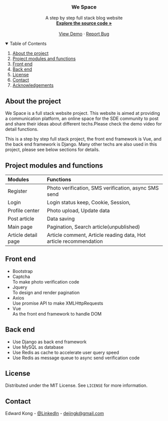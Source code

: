 
<h3 align="center">We Space</h3>

  <p align="center">
    A step by step full stack blog website
    <br />
    <a href="https://github.com/konaer/my_blog/"><strong>Explore the source code »</strong></a>
    <br />
    <br />
    <a href="https://www.youtube.com/">View Demo</a>
    ·
    <a href="https://github.com/konaer/my_blog/issues">Report Bug</a>
  </p>



<!-- TABLE OF CONTENTS -->
<details open="open">
  <summary>Table of Contents</summary>
  <ol>
    <li>
      <a href="#about-the-project">About the project</a>
    </li>
    <li>
      <a href="#project-modules-and-functions">Project modules and functions</a>
    </li>
    <li><a href="#front-end">Front end</a></li>
    <li><a href="#back-end">Back end</a></li>
    <li><a href="#license">License</a></li>
    <li><a href="#contact">Contact</a></li>
    <li><a href="#acknowledgements">Acknowledgements</a></li>
  </ol>
</details>

## About the project

We Space is a full stack website project. 
This website is aimed at providing a communication platform, an online space for the SDE community to post and share their ideas about different techs.Please check the demo video for detail functions.

This is a step by step full stack project, the front end framework is Vue, and the back end framework is Django. Many other techs are also used in this project, please see below sections for details.

## Project modules and functions

| Modules         | Functions                       | 
| :------------------ | :----------------------------- | 
| Register | Photo verification, SMS verification, async SMS send| 
|   Login  | Login status keep, Cookie, Session,         | 
| Profile center             | Photo upload, Update data         | 
| Post article         | Data saving              | 
| Main page         | Pagination, Search article(unpublished)   |
| Article detail page       | Article comment, Article reading data, Hot article recommendation|    


## Front end

* Bootstrap
* Captcha\
To make photo verification code
* Jquery\
To design and render pagination
* Axios\
Use promise API to make XMLHttpRequests
* Vue\
As the front end framework to handle DOM

## Back end
* Use Django as back end framework
* Use MySQL as database
* Use Redis as cache to accelerate user query speed
* Use Redis as message queue to async send verification code

<!-- LICENSE -->
## License

Distributed under the MIT License. See `LICENSE` for more information.

<!-- CONTACT -->
## Contact

Edward Kong - [@LinkedIn](https://www.linkedin.com/in/edwardkong123/) - dejingk@gmail.com

